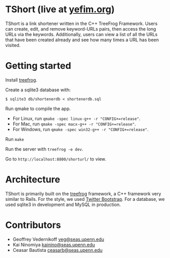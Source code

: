 # TShort (live at [yefim.org](http://yefim.org))

TShort is a link shortener written in the C++ TreeFrog Framework. Users can create, edit, and remove keyword-URLs pairs, then access the long URLs via the keywords. Additionally, users can view a list of all the URLs that have been created already and see how many times a URL has been visited.

# Getting started

Install [treefrog](http://www.treefrogframework.org/documents/install).

Create a sqlite3 database with:

```
$ sqlite3 db/shortenerdb < shortenerdb.sql
```

Run qmake to compile the app.

- For Linux, run `qmake -spec linux-g++ -r "CONFIG+=release"`.
- For Mac, run `qmake -spec macx-g++ -r "CONFIG+=release"`.
- For Windows, run `qmake -spec win32-g++ -r "CONFIG+=release"`.

Run `make`

Run the server with `treefrog -e dev`.

Go to `http://localhost:8800/shorturl/` to view.

# Architecture

TShort is primarily built on the [treefrog](http://www.treefrogframework.org) framework, a C++ framework very similar to Rails. For the style, we used [Twitter Bootstrap](http://twitter.github.com/bootstrap/). For a database, we used sqlite3 in development and MySQL in production.

# Contributors

- Geoffrey Vedernikoff <veg@seas.upenn.edu>
- Kai Ninomiya <kainino@seas.upenn.edu>
- Ceasar Bautista <ceasarb@seas.upenn.edu>
